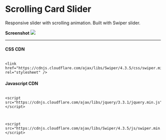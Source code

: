 
# Scrolling Card Slider

  

Responsive slider with scrolling animation. Built with Swiper slider.

**Screenshot**
![](/Slider-UI-Animation/images/scrollingcard.png)

  

---

#### CSS CDN

```

<link href="https://cdnjs.cloudflare.com/ajax/libs/Swiper/4.3.5/css/swiper.min.css" rel="stylesheet" />

```

  

#### Javascript CDN

```

<script src="https://cdnjs.cloudflare.com/ajax/libs/jquery/3.3.1/jquery.min.js"></script>

  

<script src="https://cdnjs.cloudflare.com/ajax/libs/Swiper/4.3.5/js/swiper.min.js"></script>

```
